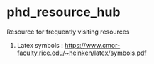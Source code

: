 # phd_resource_hub
Resource for frequently visiting resources

1. Latex symbols : https://www.cmor-faculty.rice.edu/~heinken/latex/symbols.pdf
